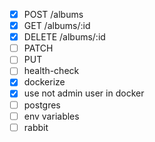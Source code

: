 - [x] POST /albums
- [x] GET /albums/:id
- [x] DELETE /albums/:id
- [ ] PATCH
- [ ] PUT
- [ ] health-check
- [x] dockerize
- [x] use not admin user in docker
- [ ] postgres
- [ ] env variables
- [ ] rabbit

